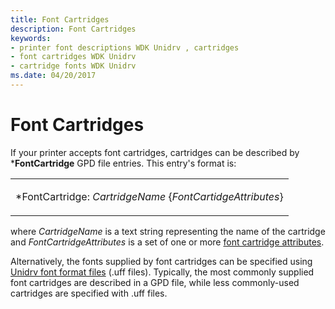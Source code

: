 ```yaml
---
title: Font Cartridges
description: Font Cartridges
keywords:
- printer font descriptions WDK Unidrv , cartridges
- font cartridges WDK Unidrv
- cartridge fonts WDK Unidrv
ms.date: 04/20/2017
---
```


# Font Cartridges





If your printer accepts font cartridges, cartridges can be described by \***FontCartridge** GPD file entries. This entry's format is:

<table>
<colgroup>
<col width="100%" />
</colgroup>
<tbody>
<tr class="odd">
<td><p>*FontCartridge: <em>CartridgeName</em> {<em>FontCartidgeAttributes</em>}</p></td>
</tr>
</tbody>
</table>

 

where *CartridgeName* is a text string representing the name of the cartridge and *FontCartridgeAttributes* is a set of one or more [font cartridge attributes](font-cartridge-attributes.md).

Alternatively, the fonts supplied by font cartridges can be specified using [Unidrv font format files](customized-font-management.md#ddk-unidrv-font-format-files-gg) (.uff files). Typically, the most commonly supplied font cartridges are described in a GPD file, while less commonly-used cartridges are specified with .uff files.

 

 




